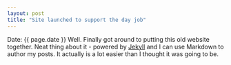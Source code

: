 ```yaml
---
layout: post
title: "Site launched to support the day job"
---
```

Date: {{ page.date }}
Well. Finally got around to putting this old website together. Neat thing about it - powered by [Jekyll](http://jekyllrb.com) and I can use Markdown to author my posts. It actually is a lot easier than I thought it was going to be.